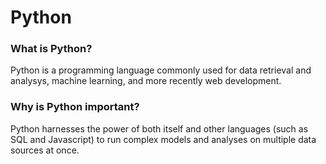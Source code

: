 # Python
### What is Python?
Python is a programming language commonly used for data retrieval and analysys, machine learning, and more recently web development.

### Why is Python important?
Python harnesses the power of both itself and other languages (such as SQL and Javascript) to run complex models and analyses on multiple data sources at once.
